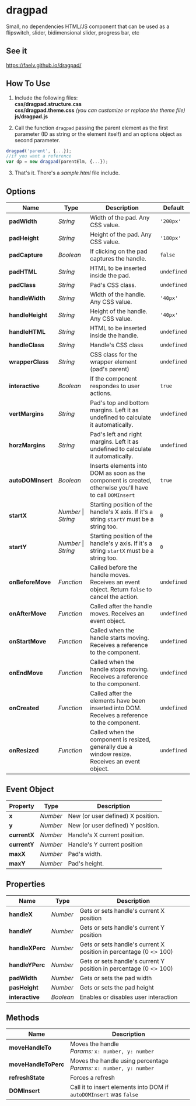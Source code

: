 # dragpad
Small, no dependencies HTML/JS component that can be used as a flipswitch, slider, bidimensional slider, progress bar, etc

## See it
https://faelv.github.io/dragpad/

## How To Use
1. Include the following files:<br>
**css/dragpad.structure.css**<br>
**css/dragpad.theme.css** _(you can customize or replace the theme file)_<br>
**js/dragpad.js**<br>

2. Call the function `dragpad` passing the parent element as the first parameter (ID as string or the element itself) and
an options object as second parameter.
```javascript
dragpad('parent', {...});
//if you want a reference
var dp = new dragpad(parentElm, {...});
```
3. That's it. There's a _sample.html_ file include.

## Options
Name | Type | Description | Default
---- | ---- | ----------- | -------
**padWidth** | _String_ | Width of the pad. Any CSS value. | `'200px'`
**padHeight** | _String_ | Height of the pad. Any CSS value. | `'180px'`
**padCapture** | _Boolean_ | If clicking on the pad captures the handle. | `false`
**padHTML** | _String_ | HTML to be inserted inside the pad. | `undefined`
**padClass** | _String_ | Pad's CSS class. | `undefined`
**handleWidth** | _String_ | Width of the handle. Any CSS value. | `'40px'`
**handleHeight** | _String_ | Height of the handle. Any CSS value. | `'40px'`
**handleHTML** | _String_ | HTML to be inserted inside the handle. | `undefined`
**handleClass** | _String_ | Handle's CSS class | `undefined`
**wrapperClass** | _String_ | CSS class for the wrapper element (pad's parent) | `undefined`
**interactive** | _Boolean_ | If the component respondes to user actions. | `true`
**vertMargins** | _String_ | Pad's top and bottom margins. Left it as undefined to calculate it automatically.  | `undefined`
**horzMargins** | _String_ | Pad's left and right margins. Left it as undefined to calculate it automatically. | `undefined`
**autoDOMInsert** | _Boolean_ | Inserts elements into DOM as soon as the component is created, otherwise you'll have to call `DOMInsert` | `true`
**startX** | _Number_ \| _String_ | Starting position of the handle's X axis. If it's a string `startY` must be a string too. | `0`
**startY** | _Number_ \| _String_ | Starting position of the handle's y axis. If it's a string `startX` must be a string too. | `0`
**onBeforeMove** | _Function_ | Called before the handle moves. Receives an event object. Return `false` to cancel the action. | `undefined`
**onAfterMove** | _Function_ | Called after the handle moves. Receives an event object. | `undefined`
**onStartMove** | _Function_ | Called when the handle starts moving. Receives a reference to the component. | `undefined`
**onEndMove** | _Function_ | Called when the handle stops moving. Receives a reference to the component. | `undefined`
**onCreated** | _Function_ | Called after the elements have been inserted into DOM. Receives a reference to the component. | `undefined`
**onResized** | _Function_ | Called when the component is resized, generally due a window resize. Receives an event object. | `undefined`

## Event Object
Property | Type | Description
-------- | ---- | -----------
**x** | _Number_ | New (or user defined) X position.
**y** | _Number_ | New (or user defined) Y position.
**currentX** | _Number_ | Handle's X current position.
**currentY** | _Number_ | Handle's Y current position
**maxX** | _Number_ | Pad's width.
**maxY** | _Number_ | Pad's height.

## Properties
Name | Type | Description
---- | ---- | -----------
**handleX** | _Number_ | Gets or sets handle's current X position
**handleY** | _Number_ | Gets or sets handle's current Y position
**handleXPerc** | _Number_ | Gets or sets handle's current X position in percentage (0 <> 100)
**handleYPerc** | _Number_ | Gets or sets handle's current Y position in percentage (0 <> 100)
**padWidth** | _Number_ | Gets or sets the pad width
**pasHeight** | _Number_ | Gets or sets the pad height
**interactive** | _Boolean_ | Enables or disables user interaction

## Methods
Name | Description
---- | -----------
**moveHandleTo** | Moves the handle<br>_Params:_ `x: number, y: number`
**moveHandleToPerc** | Moves the handle using percentage<br>_Params:_ `x: number, y: number`
**refreshState** | Forces a refresh
**DOMInsert** | Call it to insert elements into DOM if `autoDOMInsert` was `false`
